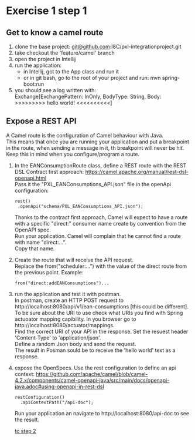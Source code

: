 # Exercise 1 step 1

## Get to know a camel route

1. clone the base project: git@github.com:I8C/pxl-integrationproject.git  
2. take checkout the 'feature/camel' branch  
3. open the project in Intellij  
4. run the application:  
	- in Intellij, got to the App class and run it  
	- or in git bash, go to the root of your project and run: mvn spring-boot:run  
5. you should see a log written with:  
   Exchange[ExchangePattern: InOnly, BodyType: String, Body: >>>>>>>>> hello world! <<<<<<<<<<]  

## Expose a REST API

A Camel route is the configuration of Camel behaviour with Java.  
This means that once you are running your application and put a breakpoint in the route, when sending a message in it, th breakpoint will never be hit.  
Keep this in mind when you configure/program a route.  

1. In the EANConsumptionRoute class, define a REST route with the REST DSL Contract first approach: https://camel.apache.org/manual/rest-dsl-openapi.html  
   Pass it the "PXL_EANConsumptions_API.json" file in the openApi configuration:  
   
   ```
   rest()
	.openApi("schema/PXL_EANConsumptions_API.json");
   ```
   
   Thanks to the contract first approach, Camel will expect to have a route with a specific "direct:" consumer name create by convention from the OpenAPI spec.  
   Run your application. Camel will complain that he cannot find a route with name "direct:...".  
   Copy that name.  
   
2. Create the route that will receive the API request.  
   Replace the from("scheduler:...") with the value of the direct route from the previous point. Example:  
   ```
   from("direct:addEANConsumptions")...
   ```

3. run the application and test it with postman.  
   In postman, create an HTTP POST request to http://localhost:8080/api/v1/ean-consumptions [this could be different].  
   To be sure about the URI to use check what URIs you find with Spring actuoator mapping capibility. In you browser go to http://localhost:8080/actuator/mappings.  
   Find the correct URI of your API in the response. 
   Set the resuest header 'Content-Type' to 'application/json'.  
   Define a random Json body and send the request.  
   The result in Posman sould be to receive the 'hello world' text as a response.  
   
4. expose the OpenSpecs. Use the rest configuration to define an api context: https://github.com/apache/camel/blob/camel-4.2.x/components/camel-openapi-java/src/main/docs/openapi-java.adoc#using-openapi-in-rest-dsl   
   ```
   restConfiguration()
     .apiContextPath("/api-doc");
   ```
   Run your application an navigate to http://localhost:8080/api-doc to see the result.
   
    [to step 2](exercice-1-step-2.md) 